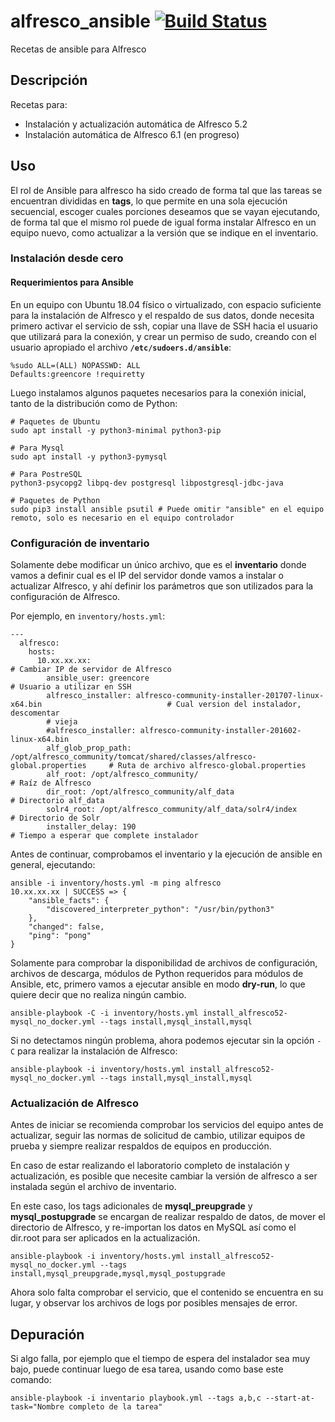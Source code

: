 # alfresco_ansible [![Build Status](https://travis-ci.org/fede2cr/alfresco52.svg?branch=master)](https://travis-ci.org/fede2cr/alfresco52)

Recetas de ansible para Alfresco

## Descripción

Recetas para:

- Instalación y actualización automática de Alfresco 5.2
- Instalación automática de Alfresco 6.1 (en progreso)

## Uso

El rol de Ansible para alfresco ha sido creado de forma tal que las tareas se encuentran divididas en **tags**, lo que permite en una sola ejecución secuencial, escoger cuales porciones deseamos que se vayan ejecutando, de forma tal que el mismo rol puede de igual forma instalar Alfresco en un equipo nuevo, como actualizar a la versión que se indique en el inventario.


### Instalación desde cero

#### Requerimientos para Ansible

En un equipo con Ubuntu 18.04 físico o virtualizado, con espacio suficiente para la instalación de Alfresco y el respaldo de sus datos, donde necesita primero activar el servicio de ssh, copiar una llave de SSH hacia el usuario que utilizará para la conexión, y crear un permiso de sudo, creando con el usuario apropiado el archivo **``/etc/sudoers.d/ansible``**:

```
%sudo ALL=(ALL) NOPASSWD: ALL
Defaults:greencore !requiretty
```

Luego instalamos algunos paquetes necesarios para la conexión inicial, tanto de la distribución como de Python:

```
# Paquetes de Ubuntu
sudo apt install -y python3-minimal python3-pip

# Para Mysql
sudo apt install -y python3-pymysql

# Para PostreSQL
python3-psycopg2 libpq-dev postgresql libpostgresql-jdbc-java

# Paquetes de Python
sudo pip3 install ansible psutil # Puede omitir "ansible" en el equipo remoto, solo es necesario en el equipo controlador
```

### Configuración de inventario

Solamente debe modificar un único archivo, que es el **inventario** donde vamos a definir cual es el IP del servidor donde vamos a instalar o actualizar Alfresco, y ahí definir los parámetros que son utilizados para la configuración de Alfresco.

Por ejemplo, en ``inventory/hosts.yml``:

```
---
  alfresco:
    hosts:
      10.xx.xx.xx:                                                                                       # Cambiar IP de servidor de Alfresco
        ansible_user: greencore                                                                          # Usuario a utilizar en SSH
        alfresco_installer: alfresco-community-installer-201707-linux-x64.bin                            # Cual version del instalador, descomentar
        # vieja
        #alfresco_installer: alfresco-community-installer-201602-linux-x64.bin
        alf_glob_prop_path: /opt/alfresco_community/tomcat/shared/classes/alfresco-global.properties     # Ruta de archivo alfresco-global.properties
        alf_root: /opt/alfresco_community/                                                               # Raíz de Alfresco
        dir_root: /opt/alfresco_community/alf_data                                                       # Directorio alf_data
        solr4_root: /opt/alfresco_community/alf_data/solr4/index                                         # Directorio de Solr
        installer_delay: 190                                                                             # Tiempo a esperar que complete instalador
```

Antes de continuar, comprobamos el inventario y la ejecución de ansible en general, ejecutando:

```
ansible -i inventory/hosts.yml -m ping alfresco
10.xx.xx.xx | SUCCESS => {
    "ansible_facts": {
        "discovered_interpreter_python": "/usr/bin/python3"
    },
    "changed": false,
    "ping": "pong"
}

```

Solamente para comprobar la disponibilidad de archivos de configuración, archivos de descarga, módulos de Python requeridos para módulos de Ansible, etc, primero vamos a ejecutar ansible en modo **dry-run**, lo que quiere decir que no realiza ningún cambio.


```
ansible-playbook -C -i inventory/hosts.yml install_alfresco52-mysql_no_docker.yml --tags install,mysql_install,mysql
```

Si no detectamos ningún problema, ahora podemos ejecutar sin la opción ``-C`` para realizar la instalación de Alfresco:

```
ansible-playbook -i inventory/hosts.yml install_alfresco52-mysql_no_docker.yml --tags install,mysql_install,mysql
```

### Actualización de Alfresco

Antes de iniciar se recomienda comprobar los servicios del equipo antes de actualizar, seguir las normas de solicitud de cambio, utilizar equipos de prueba y siempre realizar respaldos de equipos en producción.

En caso de estar realizando el laboratorio completo de instalación y actualización, es posible que necesite cambiar la versión de alfresco a ser instalada según el archivo de inventario.

En este caso, los tags adicionales de **mysql_preupgrade** y **mysql_postupgrade** se encargan de realizar respaldo de datos, de mover el directorio de Alfresco, y re-importan los datos en MySQL así como el dir.root para ser aplicados en la actualización.

```
ansible-playbook -i inventory/hosts.yml install_alfresco52-mysql_no_docker.yml --tags install,mysql_preupgrade,mysql,mysql_postupgrade
```

Ahora solo falta comprobar el servicio, que el contenido se encuentra en su lugar, y observar los archivos de logs por posibles mensajes de error.


## Depuración

Si algo falla, por ejemplo que el tiempo de espera del instalador sea muy bajo, puede continuar luego de esa tarea, usando como base este comando:

```
ansible-playbook -i inventario playbook.yml --tags a,b,c --start-at-task="Nombre completo de la tarea"
```
